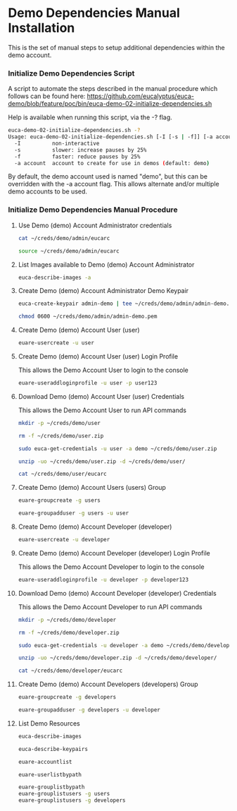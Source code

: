 # Demo Dependencies Manual Installation

This is the set of manual steps to setup additional dependencies within the demo account.

### Initialize Demo Dependencies Script

A script to automate the steps described in the manual procedure which follows can be found here:
https://github.com/eucalyptus/euca-demo/blob/feature/poc/bin/euca-demo-02-initialize-dependencies.sh

Help is available when running this script, via the -? flag.

```bash
euca-demo-02-initialize-dependencies.sh -?
Usage: euca-demo-02-initialize-dependencies.sh [-I [-s | -f]] [-a account]
  -I          non-interactive
  -s          slower: increase pauses by 25%
  -f          faster: reduce pauses by 25%
  -a account  account to create for use in demos (default: demo)
```

By default, the demo account used is named "demo", but this can be overridden with the -a account flag.
This allows alternate and/or multiple demo accounts to be used.

### Initialize Demo Dependencies Manual Procedure

1. Use Demo (demo) Account Administrator credentials

    ```bash
    cat ~/creds/demo/admin/eucarc

    source ~/creds/demo/admin/eucarc
    ```

2. List Images available to Demo (demo) Account Administrator

    ```bash
    euca-describe-images -a
    ```

3. Create Demo (demo) Account Administrator Demo Keypair

    ```bash
    euca-create-keypair admin-demo | tee ~/creds/demo/admin/admin-demo.pem

    chmod 0600 ~/creds/demo/admin/admin-demo.pem
    ```

4. Create Demo (demo) Account User (user)

    ```bash
    euare-usercreate -u user
    ```

5. Create Demo (demo) Account User (user) Login Profile

    This allows the Demo Account User to login to the console

    ```bash
    euare-useraddloginprofile -u user -p user123
    ```

6. Download Demo (demo) Account User (user) Credentials

    This allows the Demo Account User to run API commands

    ```bash
    mkdir -p ~/creds/demo/user

    rm -f ~/creds/demo/user.zip

    sudo euca-get-credentials -u user -a demo ~/creds/demo/user.zip

    unzip -uo ~/creds/demo/user.zip -d ~/creds/demo/user/

    cat ~/creds/demo/user/eucarc
    ```

7. Create Demo (demo) Account Users (users) Group

    ```bash
    euare-groupcreate -g users

    euare-groupadduser -g users -u user
    ```

8. Create Demo (demo) Account Developer (developer)

    ```bash
    euare-usercreate -u developer
    ```

9. Create Demo (demo) Account Developer (developer) Login Profile

    This allows the Demo Account Developer to login to the console

    ```bash
    euare-useraddloginprofile -u developer -p developer123
    ```

10. Download Demo (demo) Account Developer (developer) Credentials

    This allows the Demo Account Developer to run API commands

    ```bash
    mkdir -p ~/creds/demo/developer

    rm -f ~/creds/demo/developer.zip

    sudo euca-get-credentials -u developer -a demo ~/creds/demo/developer.zip

    unzip -uo ~/creds/demo/developer.zip -d ~/creds/demo/developer/

    cat ~/creds/demo/developer/eucarc
    ```

11. Create Demo (demo) Account Developers (developers) Group

    ```bash
    euare-groupcreate -g developers

    euare-groupadduser -g developers -u developer
    ```

12. List Demo Resources

    ```bash
    euca-describe-images

    euca-describe-keypairs

    euare-accountlist

    euare-userlistbypath

    euare-grouplistbypath
    euare-grouplistusers -g users
    euare-grouplistusers -g developers
    ```
